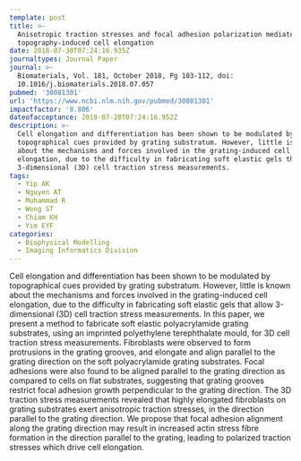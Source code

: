 ```yaml
---
template: post
title: >-
  Anisotropic traction stresses and focal adhesion polarization mediates
  topography-induced cell elongation
date: 2018-07-30T07:24:16.935Z
journaltypes: Journal Paper
journal: >-
  Biomaterials, Vol. 181, October 2018, Pg 103-112, doi:
  10.1016/j.biomaterials.2018.07.057 
pubmed: '30081301'
url: 'https://www.ncbi.nlm.nih.gov/pubmed/30081301'
impactfactor: '8.806'
dateofacceptance: 2018-07-28T07:24:16.952Z
description: >-
  Cell elongation and differentiation has been shown to be modulated by
  topographical cues provided by grating substratum. However, little is known
  about the mechanisms and forces involved in the grating-induced cell
  elongation, due to the difficulty in fabricating soft elastic gels that allow
  3-dimensional (3D) cell traction stress measurements.
tags:
  - Yip AK
  - Nguyen AT
  - Muhammad R
  - Wong ST
  - Chiam KH
  - Yim EYF
categories:
  - Biophysical Modelling
  - Imaging Informatics Division
---
```

<!--StartFragment-->

Cell elongation and differentiation has been shown to be modulated by topographical cues provided by grating substratum. However, little is known about the mechanisms and forces involved in the grating-induced cell elongation, due to the difficulty in fabricating soft elastic gels that allow 3-dimensional (3D) cell traction stress measurements. In this paper, we present a method to fabricate soft elastic polyacrylamide grating substrates, using an imprinted polyethylene terephthalate mould, for 3D cell traction stress measurements. Fibroblasts were observed to form protrusions in the grating grooves, and elongate and align parallel to the grating direction on the soft polyacrylamide grating substrates. Focal adhesions were also found to be aligned parallel to the grating direction as compared to cells on flat substrates, suggesting that grating grooves restrict focal adhesion growth perpendicular to the grating direction. The 3D traction stress measurements revealed that highly elongated fibroblasts on grating substrates exert anisotropic traction stresses, in the direction parallel to the grating direction. We propose that focal adhesion alignment along the grating direction may result in increased actin stress fibre formation in the direction parallel to the grating, leading to polarized traction stresses which drive cell elongation.

<!--EndFragment-->
